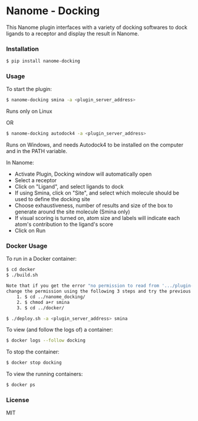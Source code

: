 # Nanome - Docking

This Nanome plugin interfaces with a variety of docking softwares to dock ligands to a receptor and display the result in Nanome.

### Installation

```sh
$ pip install nanome-docking
```

### Usage

To start the plugin:

```sh
$ nanome-docking smina -a <plugin_server_address>
```

Runs only on Linux

OR

```sh
$ nanome-docking autodock4 -a <plugin_server_address>
```

Runs on Windows, and needs Autodock4 to be installed on the computer and in the PATH variable.

In Nanome:

- Activate Plugin, Docking window will automatically open
- Select a receptor
- Click on "Ligand", and select ligands to dock
- If using Smina, click on "Site", and select which molecule should be used to define the docking site
- Choose exhaustiveness, number of results and size of the box to generate around the site molecule (Smina only)
- If visual scoring is turned on, atom size and labels will indicate each atom's contribution to the ligand's score
- Click on Run

### Docker Usage

To run in a Docker container:

```sh
$ cd docker
$ ./build.sh

Note that if you get the error "no permission to read from '.../plugin-docking/nanome_docking/smina' ", 
change the permission using the following 3 steps and try the previous step( $./build.sh ) again:
    1. $ cd ../nanome_docking/
    2. $ chmod a+r smina
    3. $ cd ../docker/

$ ./deploy.sh -a <plugin_server_address> smina
```

To view (and follow the logs of) a container:
```sh
$ docker logs --follow docking
```

To stop the container:
```sh
$ docker stop docking
```

To view the running containers:
```sh
$ docker ps
```

### License

MIT

